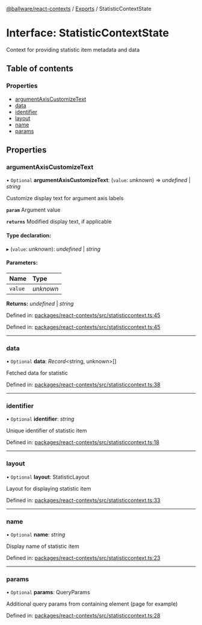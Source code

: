 [@ballware/react-contexts](../README.md) / [Exports](../modules.md) / StatisticContextState

# Interface: StatisticContextState

Context for providing statistic item metadata and data

## Table of contents

### Properties

- [argumentAxisCustomizeText](statisticcontextstate.md#argumentaxiscustomizetext)
- [data](statisticcontextstate.md#data)
- [identifier](statisticcontextstate.md#identifier)
- [layout](statisticcontextstate.md#layout)
- [name](statisticcontextstate.md#name)
- [params](statisticcontextstate.md#params)

## Properties

### argumentAxisCustomizeText

• `Optional` **argumentAxisCustomizeText**: (`value`: *unknown*) => *undefined* \| *string*

Customize display text for argument axis labels

**`param`** Argument value

**`returns`** Modified display text, if applicable

#### Type declaration:

▸ (`value`: *unknown*): *undefined* \| *string*

#### Parameters:

Name | Type |
:------ | :------ |
`value` | *unknown* |

**Returns:** *undefined* \| *string*

Defined in: [packages/react-contexts/src/statisticcontext.ts:45](https://github.com/ballware/ballware-client/blob/f0c9e54/packages/react-contexts/src/statisticcontext.ts#L45)

Defined in: [packages/react-contexts/src/statisticcontext.ts:45](https://github.com/ballware/ballware-client/blob/f0c9e54/packages/react-contexts/src/statisticcontext.ts#L45)

___

### data

• `Optional` **data**: *Record*<string, unknown\>[]

Fetched data for statistic

Defined in: [packages/react-contexts/src/statisticcontext.ts:38](https://github.com/ballware/ballware-client/blob/f0c9e54/packages/react-contexts/src/statisticcontext.ts#L38)

___

### identifier

• `Optional` **identifier**: *string*

Unique identifier of statistic item

Defined in: [packages/react-contexts/src/statisticcontext.ts:18](https://github.com/ballware/ballware-client/blob/f0c9e54/packages/react-contexts/src/statisticcontext.ts#L18)

___

### layout

• `Optional` **layout**: StatisticLayout

Layout for displaying statistic item

Defined in: [packages/react-contexts/src/statisticcontext.ts:33](https://github.com/ballware/ballware-client/blob/f0c9e54/packages/react-contexts/src/statisticcontext.ts#L33)

___

### name

• `Optional` **name**: *string*

Display name of statistic item

Defined in: [packages/react-contexts/src/statisticcontext.ts:23](https://github.com/ballware/ballware-client/blob/f0c9e54/packages/react-contexts/src/statisticcontext.ts#L23)

___

### params

• `Optional` **params**: QueryParams

Additional query params from containing element (page for example)

Defined in: [packages/react-contexts/src/statisticcontext.ts:28](https://github.com/ballware/ballware-client/blob/f0c9e54/packages/react-contexts/src/statisticcontext.ts#L28)
